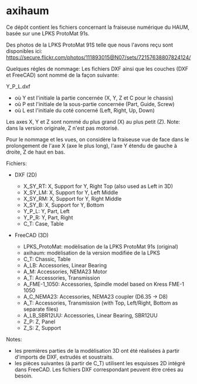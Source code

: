 axihaum
=======

Ce dépôt contient les fichiers concernant la fraiseuse numérique du HAUM, basée sur une LPKS ProtoMat 91s.

Des photos de la LPKS ProtoMat 91S telle que nous l'avons reçu sont disponibles ici:
https://secure.flickr.com/photos/111893015@N07/sets/72157638807824124/

Quelques régles de nommage:
Les fichiers DXF ainsi que les couches (DXF et FreeCAD) sont nommé de la façon suivante:

Y_P_L.dxf

 - où Y est l'initiale la partie concernée (X, Y, Z et C pour le chassis)
 - où P est l'initiale de la sous-partie concernée (Part, Guide, Screw)
 - où L est l'initiale du coté concerné (Left, Right, Up, Down)

Les axes X, Y et Z sont nommé du plus grand (X) au plus petit (Z).
Note: dans la version originale, Z n'est pas motorisé.

Pour le nommage et les vues, on considère la fraiseuse vue de face dans le prolongement de l'axe X (axe le plus long), l'axe Y étendu de gauche à droite, Z de haut en bas.

Fichiers:

 * DXF (2D)
   - X_SY_RT: X, Support for Y, Right Top (also used as Left in 3D)
   - X_SY_LM: X, Support for Y, Left Middle
   - X_SY_RM: X, Support for Y, Right Middle
   - X_SY_B: X, Support for Y, Bottom
   - Y_P_L: Y, Part, Left
   - Y_P_R: Y, Part, Right
   - C_T: Case, Table

 * FreeCAD (3D)
   - LPKS_ProtoMat: modèlisation de la LPKS ProtoMat 91s (original)
   - axihaum: modèlisation de la version modifiée de la LPKS
   - C_T: Chassic, Table
   - A_LB: Accessories, Linear Bearing
   - A_M: Accessories, NEMA23 Motor
   - A_T: Accessories, Transmission
   - A_FME-1_1050: Accessories, Spindle model based on Kress FME-1 1050
   - A_C_NEMA23: Accessories, NEMA23 coupler (D6.35 -> D8)
   - A_T: Accessories, Transmission (with Top, Left/Right, Bottom as separate files)
   - A_LB_SBR12UU: Accessories, Linear Bearing, SBR12UU
   - Z_P: Z, Panel
   - Z_S: Z, Support

Notes:
 * les premières parties de la modèlisation 3D ont été réalisées à partir d'imports de DXF, extrudés et soustraits.
 * les pièces suivantes (à partir de C_T) utilisent les esquisses 2D intégré dans FreeCAD. Les fichiers DXF correspondant peuvent être crées au besoin.
